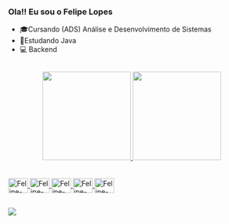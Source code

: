### Ola!! Eu sou o Felipe Lopes


- 🎓Cursando (ADS) Análise e Desenvolvimento de Sistemas
- 📖Estudando Java
- 💻 Backend





<br/>

<div align="center">
  <a href="https://github.com/felipelopes31">
  <img height="180em" src="https://github-readme-stats.vercel.app/api?username=felipelopes31&show_icons=true&theme=dracula&include_all_commits=true&count_private=true"/>
  <img height="180em" src="https://github-readme-stats.vercel.app/api/top-langs/?username=felipelopes31&layout=compact&langs_count=7&theme=dracula"/>
</div>
  
  <br>

  
  
  
  
  <div style="display: inline_block"><br>
  <img align="center" alt="Felipe-Java" height="30" width="40" src="https://cdn.jsdelivr.net/gh/devicons/devicon/icons/java/java-original-wordmark.svg" />
  <img align="center" alt="Felipe-Mysql" height="30" width="40" src="https://cdn.jsdelivr.net/gh/devicons/devicon/icons/mysql/mysql-original.svg" />
  <img align="center" alt="Felipe-Github" height="30" width="40" src="https://cdn.jsdelivr.net/gh/devicons/devicon/icons/github/github-original.svg" />
  <img align="center" alt="Felipe-Git" height="30" width="40" src="https://cdn.jsdelivr.net/gh/devicons/devicon/icons/git/git-original-wordmark.svg" />
  <img align="center" alt="Felipe-VisualStudio" height="30" width="40"src="https://cdn.jsdelivr.net/gh/devicons/devicon/icons/visualstudio/visualstudio-plain.svg" />
</div>

  ##
  
  <div> 
   <a href="https://instagram.com/felipe_wilder_/" target="_blank"><img src="https://img.shields.io/badge/-Instagram-%23E4405F?style=for-the-badge&logo=instagram&logoColor=white" target="_blank"></a>
  
</div>
  
  #
